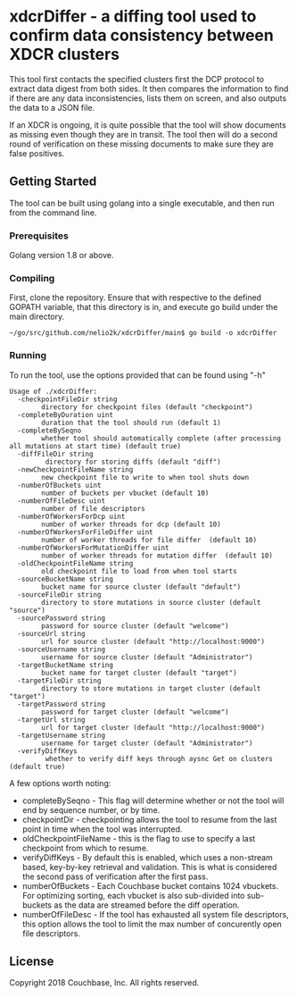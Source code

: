 # xdcrDiffer - a diffing tool used to confirm data consistency between XDCR clusters

This tool first contacts the specified clusters first the DCP protocol to extract data digest from both sides. It then compares the information to find if there are any data inconsistencies, lists them on screen, and also outputs the data to a JSON file.

If an XDCR is ongoing, it is quite possible that the tool will show documents as missing even though they are in transit. The tool then will do a second round of verification on these missing documents to make sure they are false positives.

## Getting Started

The tool can be built using golang into a single executable, and then run from the command line.


### Prerequisites

Golang version 1.8 or above.

### Compiling

First, clone the repository. Ensure that with respective to the defined GOPATH variable, that this directory is in, and execute go build under the main directory.

```
~/go/src/github.com/nelio2k/xdcrDiffer/main$ go build -o xdcrDiffer
```

### Running

To run the tool, use the options provided that can be found using "-h"

```
Usage of ./xdcrDiffer:
  -checkpointFileDir string
    	directory for checkpoint files (default "checkpoint")
  -completeByDuration uint
    	duration that the tool should run (default 1)
  -completeBySeqno
    	whether tool should automatically complete (after processing all mutations at start time) (default true)
  -diffFileDir string
    	 directory for storing diffs (default "diff")
  -newCheckpointFileName string
    	new checkpoint file to write to when tool shuts down
  -numberOfBuckets uint
    	number of buckets per vbucket (default 10)
  -numberOfFileDesc uint
    	number of file descriptors
  -numberOfWorkersForDcp uint
    	number of worker threads for dcp (default 10)
  -numberOfWorkersForFileDiffer uint
    	number of worker threads for file differ  (default 10)
  -numberOfWorkersForMutationDiffer uint
    	number of worker threads for mutation differ  (default 10)
  -oldCheckpointFileName string
    	old checkpoint file to load from when tool starts
  -sourceBucketName string
    	bucket name for source cluster (default "default")
  -sourceFileDir string
    	directory to store mutations in source cluster (default "source")
  -sourcePassword string
    	password for source cluster (default "welcome")
  -sourceUrl string
    	url for source cluster (default "http://localhost:9000")
  -sourceUsername string
    	username for source cluster (default "Administrator")
  -targetBucketName string
    	bucket name for target cluster (default "target")
  -targetFileDir string
    	directory to store mutations in target cluster (default "target")
  -targetPassword string
    	password for target cluster (default "welcome")
  -targetUrl string
    	url for target cluster (default "http://localhost:9000")
  -targetUsername string
    	username for target cluster (default "Administrator")
  -verifyDiffKeys
    	 whether to verify diff keys through aysnc Get on clusters (default true)
```

A few options worth noting:

- completeBySeqno - This flag will determine whether or not the tool will end by sequence number, or by time.
- checkpointDir - checkpointing allows the tool to resume from the last point in time when the tool was interrupted.
- oldCheckpointFileName - this is the flag to use to specify a last checkpoint from which to resume.
- verifyDiffKeys - By default this is enabled, which uses a non-stream based, key-by-key retrieval and validation. This is what is considered the second pass of verification after the first pass.
- numberOfBuckets - Each Couchbase bucket contains 1024 vbuckets. For optimizing sorting, each vbucket is also sub-divided into sub-buckets as the data are streamed before the diff operation.
- numberOfFileDesc - If the tool has exhausted all system file descriptors, this option allows the tool to limit the max number of concurently open file descriptors.

## License

Copyright 2018 Couchbase, Inc. All rights reserved.
